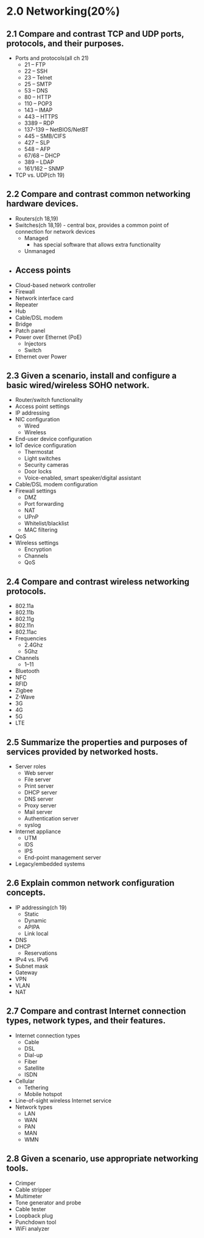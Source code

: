 # 2.0 Networking(20%)

## 2.1 Compare and contrast TCP and UDP ports, protocols, and their purposes.
- Ports and protocols(all ch 21)
  - 21 – FTP
  - 22 – SSH
  - 23 – Telnet
  - 25 – SMTP
  - 53 – DNS
  - 80 – HTTP
  - 110 – POP3
  - 143 – IMAP
  - 443 – HTTPS
  - 3389 – RDP
  - 137-139 – NetBIOS/NetBT
  - 445 – SMB/CIFS
  - 427 – SLP
  - 548 – AFP
  - 67/68 – DHCP
  - 389 – LDAP
  - 161/162 – SNMP
- TCP vs. UDP(ch 19)

## 2.2 Compare and contrast common networking hardware devices.
- Routers(ch 18,19)
- Switches(ch 18,19) - central box, provides a common point of connection for network devices
  - Managed
    - has special software that allows extra functionality
  - Unmanaged
- Access points
  - 
- Cloud-based network controller
- Firewall
- Network interface card
- Repeater
- Hub
- Cable/DSL modem
- Bridge
- Patch panel
- Power over Ethernet (PoE)
  - Injectors
  - Switch
- Ethernet over Power

## 2.3 Given a scenario, install and configure a basic wired/wireless SOHO network.
- Router/switch functionality
- Access point settings
- IP addressing
- NIC configuration
  - Wired
  - Wireless
- End-user device configuration
- IoT device configuration
  - Thermostat
  - Light switches
  - Security cameras
  - Door locks
  - Voice-enabled, smart speaker/digital assistant
- Cable/DSL modem configuration
- Firewall settings
  - DMZ
  - Port forwarding
  - NAT
  - UPnP
  - Whitelist/blacklist
  - MAC filtering
- QoS
- Wireless settings
  - Encryption
  - Channels
  - QoS


## 2.4 Compare and contrast wireless networking protocols.
- 802.11a
- 802.11b
- 802.11g
- 802.11n
- 802.11ac
- Frequencies
  - 2.4Ghz
  - 5Ghz
- Channels
  - 1–11
- Bluetooth
- NFC
- RFID
- Zigbee
- Z-Wave
- 3G
- 4G
- 5G
- LTE

## 2.5 Summarize the properties and purposes of services provided by networked hosts.
- Server roles
  - Web server
  - File server
  - Print server
  - DHCP server
  - DNS server
  - Proxy server
  - Mail server
  - Authentication server
  - syslog
- Internet appliance
  - UTM
  - IDS
  - IPS
  - End-point management server
- Legacy/embedded systems


## 2.6 Explain common network configuration concepts.
- IP addressing(ch 19)
  - Static
  - Dynamic
  - APIPA
  - Link local
- DNS
- DHCP
  - Reservations
- IPv4 vs. IPv6
- Subnet mask
- Gateway
- VPN
- VLAN
- NAT


## 2.7 Compare and contrast Internet connection types, network types, and their features.
- Internet connection types
  - Cable
  - DSL
  - Dial-up
  - Fiber
  - Satellite
  - ISDN
- Cellular
  - Tethering
  - Mobile hotspot
- Line-of-sight wireless Internet service
- Network types
  - LAN
  - WAN
  - PAN
  - MAN
  - WMN

## 2.8 Given a scenario, use appropriate networking tools.
- Crimper
- Cable stripper
- Multimeter
- Tone generator and probe
- Cable tester
- Loopback plug
- Punchdown tool
- WiFi analyzer